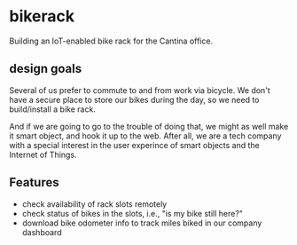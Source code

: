 bikerack
========

Building an IoT-enabled bike rack for the Cantina office.

## design goals

Several of us prefer to commute to and from work via bicycle. We don't have a secure place to store our bikes during the day, so we need to build/install a bike rack.

And if we are going to go to the trouble of doing that, we might as well make it smart object, and hook it up to the web. After all, we are a tech company with a special interest in the user experince of smart objects and the Internet of Things.

## Features

* check availability of rack slots remotely
* check status of bikes in the slots, i.e., "is my bike still here?"
* download bike odometer info to track miles biked in our company dashboard

